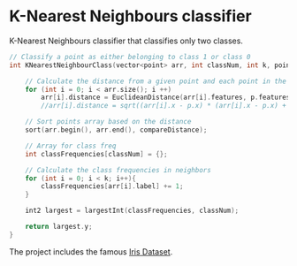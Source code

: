 # K-Nearest Neighbours classifier

K-Nearest Neighbours classifier that classifies only two classes.

```c++
// Classify a point as either belonging to class 1 or class 0
int KNearestNeighbourClass(vector<point> arr, int classNum, int k, point p){

    // Calculate the distance from a given point and each point in the dataset
    for (int i = 0; i < arr.size(); i ++)
        arr[i].distance = EuclideanDistance(arr[i].features, p.features);
        //arr[i].distance = sqrt((arr[i].x - p.x) * (arr[i].x - p.x) + (arr[i].y - p.y) * (arr[i].y - p.y));

    // Sort points array based on the distance
    sort(arr.begin(), arr.end(), compareDistance);

    // Array for class freq
    int classFrequencies[classNum] = {};

    // Calculate the class frequencies in neighbors
    for (int i = 0; i < k; i++){
        classFrequencies[arr[i].label] += 1;
    }

    int2 largest = largestInt(classFrequencies, classNum);

    return largest.y;
}
```
The project includes the famous [Iris Dataset](https://archive.ics.uci.edu/ml/datasets/Iris).

